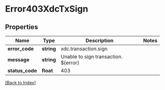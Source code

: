# Error403XdcTxSign

## Properties

Name | Type | Description | Notes
------------ | ------------- | ------------- | -------------
**error_code** | **string** | xdc.transaction.sign |
**message** | **string** | Unable to sign transaction. ${error} |
**status_code** | **float** | 403 |

[[Back to Index]](../index.md)

